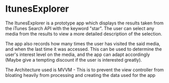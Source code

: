 # ItunesExplorer

The ItunesExplorer is a prototype app which displays the results taken from the iTunes Search API with the keyword "star". The user can select any media from the results to view a more detailed description of the selection.

The app also records how many times the user has visited the said media, and when the last time it was accessed. This can be used to determine the user's interest level on the media, and the app can adapt accordingly (Maybe give a tempting discount if the user is interested greatly).

The Architecture used is MVVM - This is to prevent the view controller from bloating heavily from processing and creating the data used for the app
